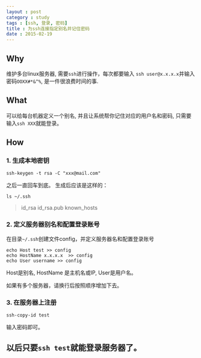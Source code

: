```yaml
---
layout : post
category : study
tags : [ssh, 登录, 密码]
title : 为ssh连接指定别名并记住密码
date : 2015-02-19
---
```


## Why

维护多台linux服务器, 需要`ssh`进行操作，每次都要输入 `ssh user@x.x.x.x`并输入密码`OOXX#*&^%`, 是一件很浪费时间的事.

## What
可以给每台机器定义一个别名, 并且让系统帮你记住对应的用户名和密码, 只需要输入`ssh XXX`就能登录。

## How

### 1. 生成本地密钥

```
ssh-keygen -t rsa -C "xxx@mail.com"
```

之后一直回车到底。
生成后应该是这样的：

```
ls ~/.ssh
```
> id_rsa  id_rsa.pub  known_hosts

### 2. 定义服务器别名和配置登录账号

在目录`~/.ssh`创建文件config，并定义服务器名和配置登录账号

```
echo Host test >> config
echo HostName x.x.x.x  >> config
echo User username >> config
```

Host是别名, HostName 是主机名或IP, User是用户名。

如果有多个服务器，请换行后按照顺序增加下去。

### 3. 在服务器上注册

```
ssh-copy-id test
```

输入密码即可。

## 以后只要`ssh test`就能登录服务器了。
